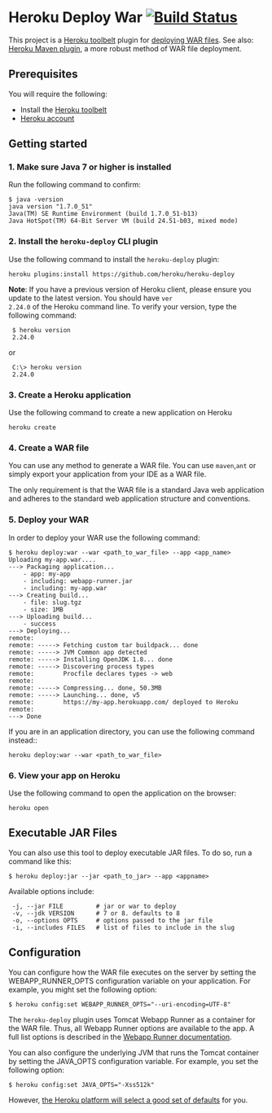 # Heroku Deploy War [![Build Status](https://travis-ci.org/heroku/heroku-deploy.svg)](https://travis-ci.org/heroku/heroku-deploy)

This project is a [Heroku toolbelt](https://toolbelt.heroku.com/)
plugin for [deploying WAR files](https://devcenter.heroku.com/articles/war-deployment).
See also: [Heroku Maven plugin](https://devcenter.heroku.com/articles/deploying-java-applications-with-the-heroku-maven-plugin),
a more robust method of WAR file deployment.

## Prerequisites

You will require the following:

* Install the [Heroku toolbelt](https://toolbelt.heroku.com/)
* [Heroku account](https://api.heroku.com/signup)

## Getting started

### 1. Make sure Java 7 or higher is installed

Run the following command to confirm:

```sh-session
$ java -version
java version "1.7.0_51"
Java(TM) SE Runtime Environment (build 1.7.0_51-b13)
Java HotSpot(TM) 64-Bit Server VM (build 24.51-b03, mixed mode)
```

### 2. Install the <code>heroku-deploy</code> CLI plugin

Use the following command to install the <code>heroku-deploy</code> plugin:

    heroku plugins:install https://github.com/heroku/heroku-deploy

<b>Note</b>: If you have a previous version of Heroku client, please ensure you update to the latest version. You should have <code>ver 2.24.0</code> of the Heroku command line. To verify your version, type the following command:

     $ heroku version
     2.24.0

or

     C:\> heroku version
     2.24.0

### 3. Create a Heroku application

Use the following command to create a new application on Heroku

    heroku create

### 4. Create a WAR file

You can use any method to generate a WAR file. You can use <code>maven</code>,<code>ant</code> or simply export your application from your IDE as a WAR file.

The only requirement is that the WAR file is a standard Java web application and adheres to the standard web application structure and conventions.

### 5. Deploy your WAR

In order to deploy your WAR use the following command:

```sh-session
$ heroku deploy:war --war <path_to_war_file> --app <app_name>
Uploading my-app.war....
---> Packaging application...
    - app: my-app
    - including: webapp-runner.jar
    - including: my-app.war
---> Creating build...
    - file: slug.tgz
    - size: 1MB
---> Uploading build...
    - success
---> Deploying...
remote:
remote: -----> Fetching custom tar buildpack... done
remote: -----> JVM Common app detected
remote: -----> Installing OpenJDK 1.8... done
remote: -----> Discovering process types
remote:        Procfile declares types -> web
remote:
remote: -----> Compressing... done, 50.3MB
remote: -----> Launching... done, v5
remote:        https://my-app.herokuapp.com/ deployed to Heroku
remote:
---> Done
```

If you are in an application directory, you can use the following command instead::

    heroku deploy:war --war <path_to_war_file>

### 6. View your app on Heroku

Use the following command to open the application on the browser:

    heroku open

## Executable JAR Files

You can also use this tool to deploy executable JAR files. To do so, run a command like this:

```
$ heroku deploy:jar --jar <path_to_jar> --app <appname>
```

Available options include:

```
 -j, --jar FILE         # jar or war to deploy
 -v, --jdk VERSION      # 7 or 8. defaults to 8
 -o, --options OPTS     # options passed to the jar file
 -i, --includes FILES   # list of files to include in the slug
```

## Configuration

You can configure how the WAR file executes on the server by setting the
WEBAPP_RUNNER_OPTS configuration variable on your application. For example,
you might set the following option:

```term
$ heroku config:set WEBAPP_RUNNER_OPTS="--uri-encoding=UTF-8"
```

The `heroku-deploy` plugin uses Tomcat Webapp Runner as a container for the
WAR file. Thus, all Webapp Runner options are available to the app. A full list
options is described in the
[Webapp Runner documentation](https://github.com/jsimone/webapp-runner#options).

You can also configure the underlying JVM that runs the Tomcat container by
setting the JAVA_OPTS configuration variable. For example, you set the
following option:

```term
$ heroku config:set JAVA_OPTS="-Xss512k"
```

However, [the Heroku platform will select a good set of defaults](https://devcenter.heroku.com/articles/java-support#environment) for you.
